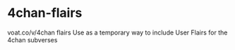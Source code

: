 # 4chan-flairs
voat.co/v/4chan flairs
Use as a temporary way to include User Flairs for the 4chan subverses
